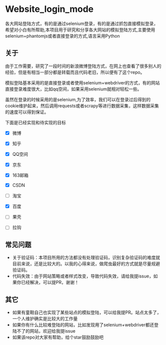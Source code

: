 # Website_login_mode
各大网站登陆方式，有的是通过selenium登录，有的是通过抓包直接模拟登录，希望对小白有所帮助,本项目用于研究和分享各大网站的模拟登陆方式,主要使用selenium+phantomjs或者直接登录的方式,语言采用Python


## 关于

由于工作需要，研究了一段时间的新浪微博登陆方式，在网上也查看了很多别人的经验，但是有相当一部分都是转载而且代码老旧，所以便有了这个repo。

模拟登陆基本采用的是直接登录或者使用selenium+webdriver的方式，有的网站直接登录难度很大，比如qq空间，如果采用selenium就相对轻松一些。

虽然在登录的时候采用的是selenium,为了效率，我们可以在登录过后得到的cookie维护起来，然后调用requests或者scrapy等进行数据采集，这样数据采集的速度可以得到保证。

下面是已经实现和待实现的目标

- [x] 微博
- [x] 知乎
- [x] QQ空间
- [x] 京东
- [x] 163邮箱
- [x] CSDN
- [ ] 淘宝
- [x] 百度
- [ ] 果壳
- [ ] 拉钩


## 常见问题

- 关于验证码：本项目所用的方法都没有处理验证码，识别复杂验证码的难度就目前来说，还是比较大的。以我的心得来说，做爬虫最好的方式就是尽量规避验证码。
- 代码失效：由于网站策略或者样式改变，导致代码失效，请给我提issue，如果你已经解决，可以提PR，谢谢！

## 其它

- 如果有童鞋自己也实现了某些站点的模拟登陆，可以给我提PR。站点太多了，一个人维护确实是比较大的工作量
- 如果你有什么比较难登陆的网站，比如发现用了selenium+webdriver都还登陆不了的网站，欢迎给我提issue
- 如果该repo对大家有帮助，给个star鼓励鼓励吧
